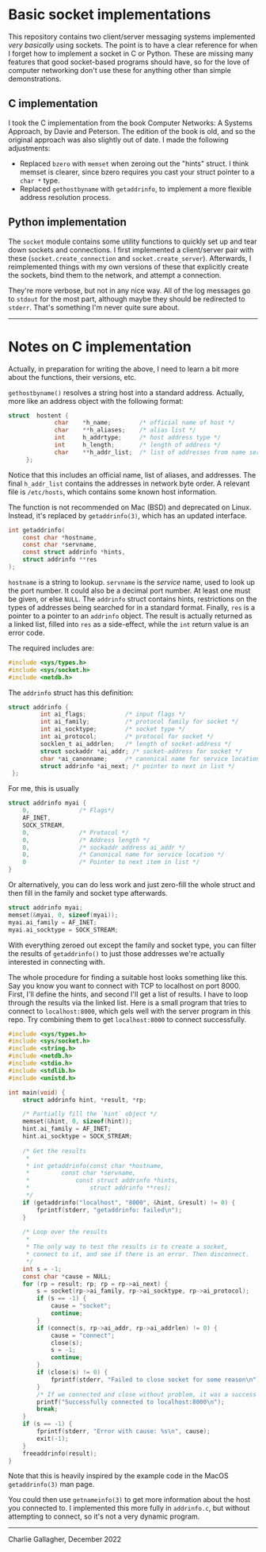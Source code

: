 # Basic socket implementations
This repository contains two client/server messaging systems implemented _very
basically_ using sockets. The point is to have a clear reference for when I
forget how to implement a socket in C or Python. These are missing many features
that good socket-based programs should have, so for the love of computer
networking don't use these for anything other than simple demonstrations.

## C implementation
I took the C implementation from the book Computer Networks: A Systems Approach,
by Davie and Peterson. The edition of the book is old, and so the original
approach was also slightly out of date. I made the following adjustments:

- Replaced `bzero` with `memset` when zeroing out the "hints" struct. I think
  memset is clearer, since bzero requires you cast your struct pointer to a
`char *` type.
- Replaced `gethostbyname` with `getaddrinfo`, to implement a more flexible
  address resolution process.

## Python implementation
The `socket` module contains some utility functions to quickly set up and tear
down sockets and connections. I first implemented a client/server pair with
these (`socket.create_connection` and `socket.create_server`). Afterwards, I
reimplemented things with my own versions of these that explicitly create the
sockets, bind them to the network, and attempt a connection.

They're more verbose, but not in any nice way. All of the log messages go to
`stdout` for the most part, although maybe they should be redirected to
`stderr`. That's something I'm never quite sure about.

---

# Notes on C implementation
Actually, in preparation for writing the above, I need to learn a bit more about
the functions, their versions, etc.

`gethostbyname()` resolves a string host into a standard address. Actually, more
like an address object with the following format:

```c
struct  hostent {
             char    *h_name;        /* official name of host */
             char    **h_aliases;    /* alias list */
             int     h_addrtype;     /* host address type */
             int     h_length;       /* length of address */
             char    **h_addr_list;  /* list of addresses from name server */
     };
```

Notice that this includes an official name, list of aliases, and addresses. The
final `h_addr_list` contains the addresses in network byte order. A relevant
file is `/etc/hosts`, which contains some known host information.

The function is not recommended on Mac (BSD) and deprecated on Linux. Instead,
it's replaced by `getaddrinfo(3)`, which has an updated interface.

```c
int getaddrinfo(
    const char *hostname,
    const char *servname,
    const struct addrinfo *hints,
    struct addrinfo **res
);
```

`hostname` is a string to lookup. `servname` is the _service_ name, used to look
up the port number. It could also be a decimal port number. At least one must be
given, or else `NULL`. The `addrinfo` struct contains hints, restrictions on the
types of addresses being searched for in a standard format. Finally, `res` is a
pointer to a pointer to an `addrinfo` object. The result is actually returned as
a linked list, filled into `res` as a side-effect, while the `int` return value
is an error code.

The required includes are:

```c
#include <sys/types.h>
#include <sys/socket.h>
#include <netdb.h>
```

The `addrinfo` struct has this definition:

```c
struct addrinfo {
         int ai_flags;           /* input flags */
         int ai_family;          /* protocol family for socket */
         int ai_socktype;        /* socket type */
         int ai_protocol;        /* protocol for socket */
         socklen_t ai_addrlen;   /* length of socket-address */
         struct sockaddr *ai_addr; /* socket-address for socket */
         char *ai_canonname;     /* canonical name for service location */
         struct addrinfo *ai_next; /* pointer to next in list */
 };
```

For me, this is usually

```c
struct addrinfo myai {
    0,              /* Flags*/
    AF_INET,
    SOCK_STREAM,
    0,              /* Protocol */
    0,              /* Address length */
    0,              /* sockaddr address ai_addr */
    0,              /* Canonical name for service location */
    0               /* Pointer to next item in list */
}
```

Or alternatively, you can do less work and just zero-fill the whole struct and
then fill in the family and socket type afterwards.

```c
struct addrinfo myai;
memset(&myai, 0, sizeof(myai));
myai.ai_family = AF_INET;
myai.ai_socktype = SOCK_STREAM;
```

With everything zeroed out except the family and socket type, you can filter the
results of `getaddrinfo()` to just those addresses we're actually interested in
connecting with.

The whole procedure for finding a suitable host looks something like this. Say
you know you want to connect with TCP to localhost on port 8000. First, I'll
define the hints, and second I'll get a list of results. I have to loop through
the results via the linked list. Here is a small program that tries to connect
to `localhost:8000`, which gels well with the server program in this repo. Try
combining them to get `localhost:8000` to connect successfully.

```c
#include <sys/types.h>
#include <sys/socket.h>
#include <string.h>
#include <netdb.h>
#include <stdio.h>
#include <stdlib.h>
#include <unistd.h>

int main(void) {
	struct addrinfo hint, *result, *rp;

	/* Partially fill the `hint` object */
	memset(&hint, 0, sizeof(hint));
	hint.ai_family = AF_INET;
	hint.ai_socktype = SOCK_STREAM;
	
	/* Get the results
	 *
	 * int getaddrinfo(const char *hostname,
	 * 		   const char *servname,
	 * 	           const struct addrinfo *hints,
	 *                 struct addrinfo **res);
	 */
	if (getaddrinfo("localhost", "8000", &hint, &result) != 0) {
		fprintf(stderr, "getaddrinfo: failed\n");
	}
	
	/* Loop over the results
	 *
	 * The only way to test the results is to create a socket,
	 * connect to it, and see if there is an error. Then disconnect.
	 */
	int s = -1;
	const char *cause = NULL;
	for (rp = result; rp; rp = rp->ai_next) {
		s = socket(rp->ai_family, rp->ai_socktype, rp->ai_protocol);
		if (s == -1) {
			cause = "socket";
			continue;
		}
		if (connect(s, rp->ai_addr, rp->ai_addrlen) != 0) {
			cause = "connect";
			close(s);
			s = -1;
			continue;
		}
		if (close(s) != 0) {
			fprintf(stderr, "Failed to close socket for some reason\n");
		}
		/* If we connected and close without problem, it was a success */
		printf("Successfully connected to localhost:8000\n");
		break;
	}
	if (s == -1) {
		fprintf(stderr, "Error with cause: %s\n", cause);
		exit(-1);
	}
	freeaddrinfo(result);
}
```

Note that this is heavily inspired by the example code in the MacOS
`getaddrinfo(3)` man page.

You could then use `getnameinfo(3)` to get more information about the host you
connected to. I implemented this more fully in `addrinfo.c`, but without
attempting to connect, so it's not a very dynamic program.




---

Charlie Gallagher, December 2022
